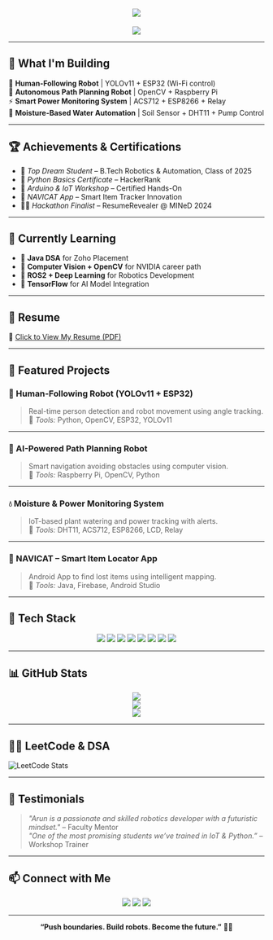 <h1 align="center">
  <img src="https://readme-typing-svg.demolab.com?font=Fira+Code&weight=700&size=28&pause=1000&color=F72585&center=true&vCenter=true&width=500&lines=Hi+there%2C+I'm+Arun+Kumar+👋;Robotics+%26+AI+Enthusiast;Future+Computer+Vision+Engineer!+🚀" />
</h1>

<p align="center">
  <img src="https://komarev.com/ghpvc/?username=ArunKumar-Robo&style=flat-square&color=F72585">
</p>

---

## 🔧 What I'm Building
🚗 **Human-Following Robot** | YOLOv11 + ESP32 (Wi-Fi control)  
🤖 **Autonomous Path Planning Robot** | OpenCV + Raspberry Pi  
⚡ **Smart Power Monitoring System** | ACS712 + ESP8266 + Relay  
🌱 **Moisture-Based Water Automation** | Soil Sensor + DHT11 + Pump Control  

---

## 🏆 Achievements & Certifications
- 🏅 *Top Dream Student* – B.Tech Robotics & Automation, Class of 2025  
- 🐍 *Python Basics Certificate* – HackerRank  
- 🔧 *Arduino & IoT Workshop* – Certified Hands-On  
- 🚀 *NAVICAT App* – Smart Item Tracker Innovation  
- 👨‍💻 *Hackathon Finalist* – ResumeRevealer @ MINeD 2024  

---

## 🧠 Currently Learning
- 📘 **Java DSA** for Zoho Placement  
- 🎯 **Computer Vision + OpenCV** for NVIDIA career path  
- 🤖 **ROS2 + Deep Learning** for Robotics Development  
- 🔄 **TensorFlow** for AI Model Integration

---

## 💼 Resume  
📄 [Click to View My Resume (PDF)](https://github.com/ArunKumar-Robo/resume.pdf)

---

## 📌 Featured Projects

### 🚶 Human-Following Robot (YOLOv11 + ESP32)
> Real-time person detection and robot movement using angle tracking.  
🔧 *Tools:* Python, OpenCV, ESP32, YOLOv11

---

### 🧠 AI-Powered Path Planning Robot
> Smart navigation avoiding obstacles using computer vision.  
🔧 *Tools:* Raspberry Pi, OpenCV, Python

---

### 💧 Moisture & Power Monitoring System
> IoT-based plant watering and power tracking with alerts.  
🔧 *Tools:* DHT11, ACS712, ESP8266, LCD, Relay

---

### 📱 NAVICAT – Smart Item Locator App  
> Android App to find lost items using intelligent mapping.  
🔧 *Tools:* Java, Firebase, Android Studio

---

## 🧰 Tech Stack

<p align="center">
  <img src="https://img.shields.io/badge/Python-3776AB?style=for-the-badge&logo=python&logoColor=white" />
  <img src="https://img.shields.io/badge/OpenCV-27338e?style=for-the-badge&logo=opencv&logoColor=white" />
  <img src="https://img.shields.io/badge/YOLOv11-FFDD55?style=for-the-badge" />
  <img src="https://img.shields.io/badge/ESP32-3C3C3C?style=for-the-badge&logo=espressif&logoColor=white" />
  <img src="https://img.shields.io/badge/Raspberry%20Pi-C51A4A?style=for-the-badge&logo=raspberrypi&logoColor=white" />
  <img src="https://img.shields.io/badge/Java-ED8B00?style=for-the-badge&logo=java&logoColor=white" />
  <img src="https://img.shields.io/badge/C++-00599C?style=for-the-badge&logo=cplusplus&logoColor=white" />
  <img src="https://img.shields.io/badge/SQL-4479A1?style=for-the-badge&logo=mysql&logoColor=white" />
</p>

---

## 📊 GitHub Stats

<p align="center">
  <img src="https://github-readme-stats.vercel.app/api?username=ArunKumar-Robo&show_icons=true&theme=tokyonight&hide_border=true" />
  <br>
  <img src="https://github-readme-streak-stats.herokuapp.com/?user=ArunKumar-Robo&theme=tokyonight&hide_border=true" />
  <br>
  <img src="https://github-readme-activity-graph.vercel.app/graph?username=ArunKumar-Robo&theme=react-dark&hide_border=false&area=true" />
</p>

---

## 👨‍💻 LeetCode & DSA
![LeetCode Stats](https://leetcode-stats.vercel.app/api?username=arunkumar-dsa)

---

## 🌟 Testimonials  
> *"Arun is a passionate and skilled robotics developer with a futuristic mindset."* – Faculty Mentor  
> *"One of the most promising students we’ve trained in IoT & Python.”* – Workshop Trainer

---

## 📫 Connect with Me

<p align="center">
  <a href="https://www.linkedin.com/in/arunkumarm020606"><img src="https://img.shields.io/badge/LinkedIn-blue?style=for-the-badge&logo=linkedin&logoColor=white" /></a>
  <a href="mailto:arunkumar.robo@gmail.com"><img src="https://img.shields.io/badge/Gmail-red?style=for-the-badge&logo=gmail&logoColor=white" /></a>
  <a href="https://github.com/ArunKumar-Robo"><img src="https://img.shields.io/badge/GitHub-000?style=for-the-badge&logo=github&logoColor=white" /></a>
</p>

---

<p align="center">
  <b>“Push boundaries. Build robots. Become the future.”</b> 🤖✨  
</p>
